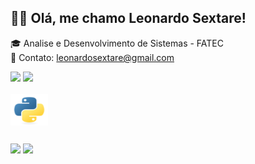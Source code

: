 ## 👋🏻 Olá, me chamo Leonardo Sextare!
🎓 Analise e Desenvolvimento de Sistemas - FATEC </br>
📧 Contato: leonardosextare@gmail.com

<div>
  <img height ="180em" src="https://github-readme-stats.vercel.app/api?username=LeonardoSextare&show_icons=true&theme=github_dark_dimmed"/>
  <img height ="180em" src="https://github-readme-stats.vercel.app/api/top-langs/?username=LeonardoSextare&layout=compact&theme=github_dark_dimmed&hide=html"/>
  </div>

<div style="display: inline_block"><br>
  <img align="center" alt="Python" height="50" width="60" src="https://raw.githubusercontent.com/devicons/devicon/master/icons/python/python-original.svg"> 
</div>

##

<div> 
  <a href="https://www.instagram.com/leonardosextare/" target="_blank"><img src="https://img.shields.io/badge/-Instagram-%23E4405F?style=for-the-badge&logo=instagram&logoColor=white" target="_blank"></a>
  <a href="https://www.linkedin.com/in/leonardosextare/" target="_blank"><img src="https://img.shields.io/badge/-LinkedIn-%230077B5?style=for-the-badge&logo=linkedin&logoColor=white" target="_blank"></a> 
  
</div>
